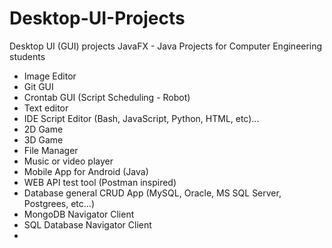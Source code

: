 # Desktop-UI-Projects
Desktop UI (GUI) projects JavaFX - Java
Projects for Computer Engineering students

- Image Editor
- Git GUI
- Crontab GUI (Script Scheduling -  Robot)
- Text editor
- IDE Script Editor (Bash, JavaScript, Python, HTML, etc)...
- 2D Game
- 3D Game
- File Manager
- Music or video player
- Mobile App for Android (Java)
- WEB API test tool (Postman inspired)
- Database general CRUD App (MySQL, Oracle, MS SQL Server, Postgrees, etc...)
- MongoDB Navigator Client
- SQL Database Navigator Client
- 
